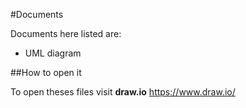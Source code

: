 #Documents

Documents here listed are:

* UML diagram

##How to open it

To open theses files visit **draw.io**
https://www.draw.io/